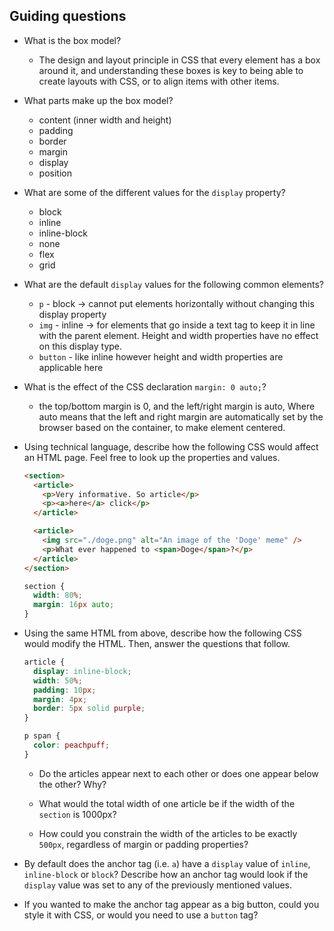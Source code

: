 ## Guiding questions

- What is the box model?
    - The design and layout principle in CSS that every element has a box around it, and understanding these boxes is key to being able to create layouts with CSS, or to align items with other items. 

- What parts make up the box model?
    - content (inner width and height)
    - padding
    - border
    - margin
    - display
    - position

- What are some of the different values for the `display` property?
    - block
    - inline
    - inline-block
    - none
    - flex
    - grid


- What are the default `display` values for the following common elements?

  - `p` - block -> cannot put elements horizontally without changing this display property
  - `img` - inline ->  for elements that go inside a text tag to keep it in line with the parent element. Height and width properties have no effect on this display type.
  - `button` - like inline however height and width properties are applicable here

- What is the effect of the CSS declaration `margin: 0 auto;`?
    - the top/bottom margin is 0, and the left/right margin is auto, Where auto means that the left and right margin are automatically set by the browser based on the container, to make element centered.

- Using technical language, describe how the following CSS would affect an HTML page. Feel free to look up the properties and values.

  ```html
  <section>
    <article>
      <p>Very informative. So article</p>
      <p><a>here</a> click</p>
    </article>

    <article>
      <img src="./doge.png" alt="An image of the 'Doge' meme" />
      <p>What ever happened to <span>Doge</span>?</p>
    </article>
  </section>
  ```

  ```css
  section {
    width: 80%;
    margin: 16px auto;
  }
  ```

- Using the same HTML from above, describe how the following CSS would modify the HTML. Then, answer the questions that follow.

  ```css
  article {
    display: inline-block;
    width: 50%;
    padding: 10px;
    margin: 4px;
    border: 5px solid purple;
  }

  p span {
    color: peachpuff;
  }
  ```

  - Do the articles appear next to each other or does one appear below the other? Why?

  - What would the total width of one article be if the width of the `section` is 1000px?

  - How could you constrain the width of the articles to be exactly `500px`, regardless of margin or padding properties?

- By default does the anchor tag (i.e. `a`) have a `display` value of `inline`, `inline-block` or `block`? Describe how an anchor tag would look if the `display` value was set to any of the previously mentioned values.

- If you wanted to make the anchor tag appear as a big button, could you style it with CSS, or would you need to use a `button` tag?
